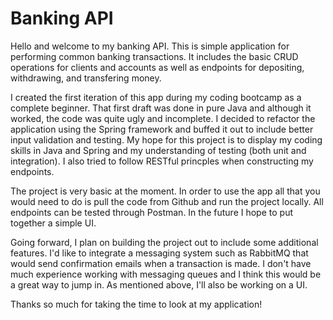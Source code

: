 # Banking API
Hello and welcome to my banking API. This is simple application for performing common banking transactions.
It includes the basic CRUD operations for clients and accounts as well as endpoints for depositing, withdrawing, and transfering money.

I created the first iteration of this app during my coding bootcamp as a complete beginner. That first draft was done in pure Java and although it worked, the code was
quite ugly and incomplete. I decided to refactor the application using the Spring framework and buffed it out to include better input validation and testing. My hope for this project is to display my coding skills in Java and Spring and my understanding of testing (both unit and integration). I also tried to follow RESTful princples when constructing my endpoints.

The project is very basic at the moment. In order to use the app all that you would need to do is pull the code from Github and run the project locally. All endpoints can be tested through Postman. In the future I hope to put together a simple UI.

Going forward, I plan on building the project out to include some additional features. I'd like to integrate a messaging system such as RabbitMQ that would send confirmation emails when a transaction is made. I don't have much experience working with messaging queues and I think this would be a great way to jump in. As mentioned above, I'll also be working on a UI.

Thanks so much for taking the time to look at my application!
